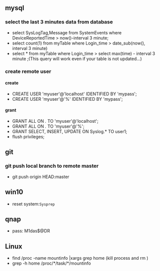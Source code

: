 ## mysql

### select the last 3 minutes data from database
- select SysLogTag,Message from SystemEvents where DeviceReportedTime > now()-interval 3 minute;
- select count(1) from myTable where Login_time > date_sub(now(), interval 3 minute)
- select * from myTable where Login_time > select max(time) - interval 3 minute ;(This query will work even if your table is not updated...) 

### create remote user
#### create
- CREATE USER 'myuser'@'localhost' IDENTIFIED BY 'mypass';
- CREATE USER 'myuser'@'%' IDENTIFIED BY 'mypass';

#### grant 
- GRANT ALL ON *.* TO 'myuser'@'localhost';
- GRANT ALL ON *.* TO 'myuser'@'%';
- GRANT SELECT, INSERT, UPDATE ON Syslog.* TO user1;
- flush privileges;

## git

### git push local branch to remote master
- git push origin  HEAD:master


## win10
- reset system:`Sysprep` 

## qnap 
- pass: M1das$@DR

## Linux

- find /proc -name mountinfo |xargs grep home (kill process and rm )
- grep -h home /proc/\*/task/\*/mountinfo